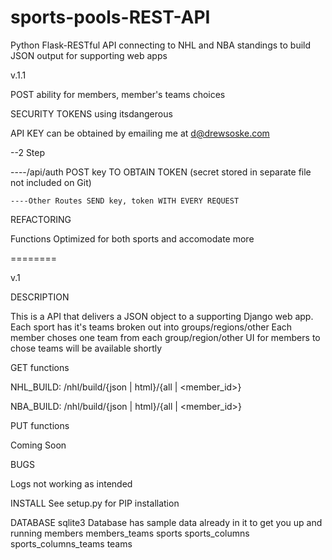 # sports-pools-REST-API
Python Flask-RESTful API connecting to NHL and NBA standings to build JSON output for supporting web apps

v.1.1

POST ability for members, member's teams choices

SECURITY TOKENS using itsdangerous 

API KEY can be obtained by emailing me at d@drewsoske.com

--2 Step

----/api/auth POST key TO OBTAIN TOKEN (secret stored in separate file not included on Git)

	----Other Routes SEND key, token WITH EVERY REQUEST 

REFACTORING

Functions Optimized for both sports and accomodate more 

========

v.1

DESCRIPTION

This is a API that delivers a JSON object to a supporting Django web app.
Each sport has it's teams broken out into groups/regions/other
Each member choses one team from each group/region/other
UI for members to chose teams will be available shortly 


GET functions

NHL_BUILD: /nhl/build/{json | html}/{all | <member_id>}

NBA_BUILD: /nhl/build/{json | html}/{all | <member_id>}


PUT functions

Coming Soon


BUGS

Logs not working as intended

INSTALL
See setup.py for PIP installation

DATABASE
sqlite3
Database has sample data already in it to get you up and running 
members
members_teams
sports
sports_columns
sports_columns_teams
teams
